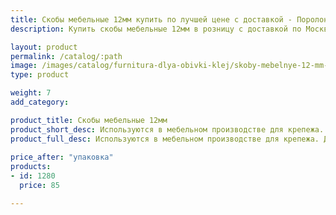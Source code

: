 ```yaml
---
title: Скобы мебельные 12мм купить по лучшей цене с доставкой - Поролоныч
description: Купить скобы мебельные 12мм в розницу с доставкой по Москве в интернет-магазине Поролоныча.

layout: product
permalink: /catalog/:path
image: /images/catalog/furnitura-dlya-obivki-klej/skoby-mebelnye-12-mm-01_1600w.jpg
type: product

weight: 7
add_category: 

product_title: Скобы мебельные 12мм
product_short_desc: Используются в мебельном производстве для крепежа. Длина скобы 12 мм.
product_full_desc: Используются в мебельном производстве для крепежа. Длина скобы 12 мм.
        
price_after: "упаковка"
products:
- id: 1280
  price: 85

---
```

